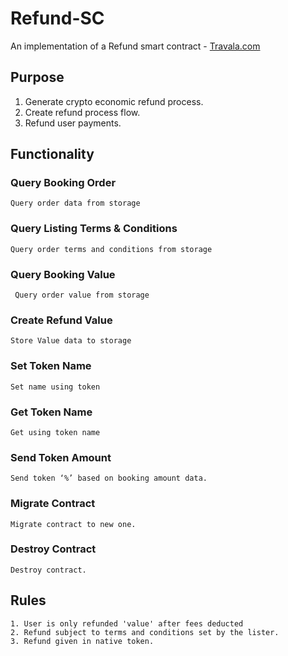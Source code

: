 # Refund-SC

An implementation of a Refund smart contract - [Travala.com](https://travala.com)

## Purpose

1. Generate crypto economic refund process.
2. Create refund process flow.
3. Refund user payments.

## Functionality
 
### Query Booking Order

    Query order data from storage
    
### Query Listing Terms & Conditions

    Query order terms and conditions from storage
    
### Query Booking Value 

     Query order value from storage

### Create Refund Value 

    Store Value data to storage
    
### Set Token Name 

    Set name using token
    
### Get Token Name 

    Get using token name
    
### Send Token Amount

    Send token ‘%’ based on booking amount data. 
    
### Migrate Contract 

    Migrate contract to new one.
    
### Destroy Contract 

    Destroy contract. 

    
    
 ## Rules 

    1. User is only refunded 'value' after fees deducted
    2. Refund subject to terms and conditions set by the lister. 
    3. Refund given in native token. 


